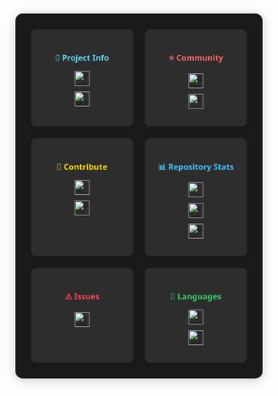 <!-- Badges Dashboard -->
<div align="center" style="
  display: grid;
  grid-template-columns: repeat(auto-fit, minmax(200px, 1fr));
  gap: 1.5rem;
  padding: 2rem;
  background: #1a1a1a;
  border-radius: 15px;
  box-shadow: 0 4px 20px rgba(0,0,0,0.2);
  margin: 2rem 0;
">

  <!-- Project Information -->
  <div class="badge-card" style="
    background: #2d2d2d;
    padding: 1.5rem;
    border-radius: 10px;
    transition: transform 0.3s;
  ">
    <h3 style="color: #61dafb; margin-bottom: 1rem;">🚀 Project Info</h3>
    <a href="https://www.python.org/">
      <img src="https://img.shields.io/badge/Python-3.8+-blue?logo=python" alt="Python 3.8+">
    </a>
    <a href="LICENSE">
      <img src="https://img.shields.io/badge/License-MIT-green" alt="MIT License">
    </a>
  </div>

  <!-- Community Metrics -->
  <div class="badge-card">
    <h3 style="color: #ff6b6b; margin-bottom: 1rem;">⭐ Community</h3>
    <a href="https://github.com/iamAntimPal/Python-Programs/stargazers">
      <img src="https://img.shields.io/github/stars/iamAntimPal/Python-Programs?style=social" alt="Stars">
    </a>
    <a href="https://github.com/iamAntimPal/Python-Programs/network/members">
      <img src="https://img.shields.io/github/forks/iamAntimPal/Python-Programs?style=social" alt="Forks">
    </a>
  </div>

  <!-- Contribution Section -->
  <div class="badge-card">
    <h3 style="color: #ffd700; margin-bottom: 1rem;">🤝 Contribute</h3>
    <a href="CONTRIBUTING.md">
      <img src="https://img.shields.io/badge/Contributors-Welcome-yellow" alt="Contributors">
    </a>
    <a href="https://github.com/iamAntimPal/Python-Programs/pulls">
      <img src="https://img.shields.io/github/issues-pr/iamAntimPal/Python-Programs?color=blueviolet" alt="PRs">
    </a>
  </div>

  <!-- Repository Statistics -->
  <div class="badge-card">
    <h3 style="color: #42c2ff; margin-bottom: 1rem;">📊 Repository Stats</h3>
    <a href="https://github.com/iamAntimPal/Python-Programs/graphs/contributors">
      <img src="https://img.shields.io/github/contributors/iamAntimPal/Python-Programs" alt="Contributors">
    </a>
    <a href="https://github.com/iamAntimPal/Python-Programs/commits/main">
      <img src="https://img.shields.io/github/last-commit/iamAntimPal/Python-Programs?color=orange" alt="Last Commit">
    </a>
    <a href="https://github.com/iamAntimPal/Python-Programs">
      <img src="https://img.shields.io/github/repo-size/iamAntimPal/Python-Programs?color=yellow" alt="Repo Size">
    </a>
  </div>

  <!-- Issue Tracking -->
  <div class="badge-card">
    <h3 style="color: #ff4757; margin-bottom: 1rem;">⚠️ Issues</h3>
    <a href="https://github.com/iamAntimPal/Python-Programs/issues">
      <img src="https://img.shields.io/github/issues/iamAntimPal/Python-Programs?color=red" alt="Open Issues">
    </a>
  </div>

  <!-- Language Stats -->
  <div class="badge-card">
    <h3 style="color: #36d16b; margin-bottom: 1rem;">🐍 Languages</h3>
    <a href="https://github.com/iamAntimPal/Python-Programs">
      <img src="https://img.shields.io/github/languages/count/iamAntimPal/Python-Programs" alt="Language Count">
    </a>
    <a href="https://github.com/iamAntimPal/Python-Programs">
      <img src="https://img.shields.io/github/languages/top/iamAntimPal/Python-Programs?color=blue" alt="Top Language">
    </a>
  </div>

</div>

<style>
.badge-card {
  background: #2d2d2d;
  padding: 1.5rem;
  border-radius: 10px;
  transition: transform 0.3s cubic-bezier(0.18, 0.89, 0.32, 1.28);
  box-shadow: 0 4px 10px rgba(0,0,0,0.1);
}

.badge-card:hover {
  transform: translateY(-5px);
  box-shadow: 0 8px 20px rgba(255,255,255,0.1);
}

.badge-card a {
  display: block;
  margin: 0.75rem 0;
  transition: transform 0.2s;
}

.badge-card a:hover img {
  transform: scale(1.05);
}

h3 {
  font-family: 'Segoe UI', Tahoma, Geneva, Verdana, sans-serif;
  font-weight: 600;
  margin-bottom: 1rem;
}

img {
  height: 30px;
  transition: transform 0.2s;
}
</style>